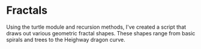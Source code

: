 # Fractals
Using the turtle module and recursion methods, I've created a script that draws out various geometric fractal shapes. These shapes range from basic spirals and trees to the Heighway dragon curve.
